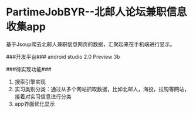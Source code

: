 # PartimeJobBYR--北邮人论坛兼职信息收集app

基于Jsoup爬去北邮人兼职信息网页的数据，汇聚起来在手机端进行显示。

###开发平台###
android studio 2.0 Preview 3b

###待实现功能###
1. 搜索引擎实现
2. 实习类别分类：通过从多个网站抓取数据，比如北邮人，海投，拉钩等网站，接着对实习信息进行分类
3. app界面优化显示


